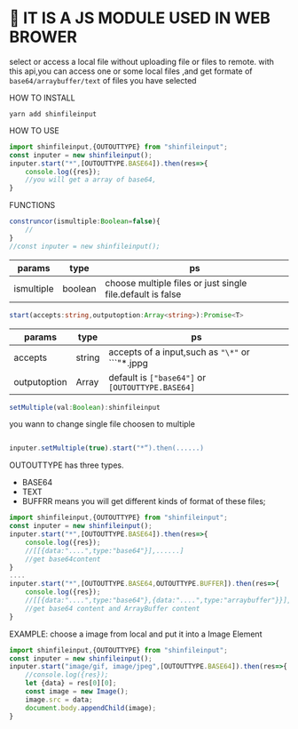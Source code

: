 # 🚀 IT IS A JS MODULE USED IN WEB BROWER

select or access a local file without uploading file or files to remote.
with this api,you can access one or some local files ,and get formate of ```base64/arraybuffer/text``` of files you have selected

HOW TO INSTALL
```
yarn add shinfileinput
```
HOW TO USE

```typescript
import shinfileinput,{OUTOUTTYPE} from "shinfileinput";
const inputer = new shinfileinput();
inputer.start("*",[OUTOUTTYPE.BASE64]).then(res=>{
    console.log({res});
    //you will get a array of base64, 
}
```
FUNCTIONS
```typescript
construncor(ismultiple:Boolean=false){
    //
}
//const inputer = new shinfileinput();
```
params | type |  ps|  
-|-|-
ismultiple | boolean | choose multiple files or just single file.default is false |

```typescript
start(accepts:string,outputoption:Array<string>):Promise<T>
```
params | type |  ps|  
-|-|-
accepts | string | accepts of a input,such as ```"\*"``` or ```"\*.jppg|*.png"```|
outputoption | Array | default is ```["base64"]``` or ```[OUTOUTTYPE.BASE64]```|
```typescript
setMultiple(val:Boolean):shinfileinput
```
you wann to change single file choosen to multiple
```typescript

inputer.setMultiple(true).start("*“).then(......)
```



OUTOUTTYPE has three types.
+ BASE64
+ TEXT
+ BUFFRR
means you will get different kinds of format of these files;

```typescript
import shinfileinput,{OUTOUTTYPE} from "shinfileinput";
const inputer = new shinfileinput();
inputer.start("*",[OUTOUTTYPE.BASE64]).then(res=>{
    console.log({res});
    //[[{data:"....",type:"base64"}],......]
    //get base64content
}
....
inputer.start("*",[OUTOUTTYPE.BASE64,OUTOUTTYPE.BUFFER]).then(res=>{
    console.log({res});
    //[[{data:"....",type:"base64"},{data:"....",type:"arraybuffer"}}],......]
    //get base64 content and ArrayBuffer content
}

```

EXAMPLE:
choose a image from local and put it into a Image Element

```javascript
import shinfileinput,{OUTOUTTYPE} from "shinfileinput";
const inputer = new shinfileinput();
inputer.start("image/gif, image/jpeg",[OUTOUTTYPE.BASE64]).then(res=>{
    //console.log({res});
    let {data} = res[0][0];
    const image = new Image();
    image.src = data;
    document.body.appendChild(image);
}

```
